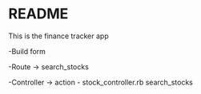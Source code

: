 # README

This is the finance tracker app

-Build form

-Route -> search_stocks

-Controller -> action - stock_controller.rb search_stocks
